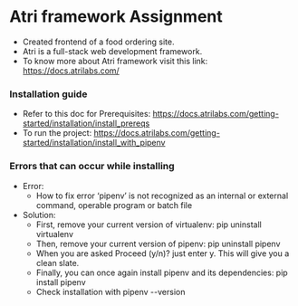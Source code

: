 # Atri framework Assignment

* Created frontend of a food ordering site.
* Atri is a full-stack web development framework.
* To know more about Atri framework visit this link: https://docs.atrilabs.com/

### Installation guide
* Refer to this doc for Prerequisites:  https://docs.atrilabs.com/getting-started/installation/install_prereqs
* To run the project: https://docs.atrilabs.com/getting-started/installation/install_with_pipenv

### Errors that can occur while installing
* Error: 
  - How to fix error ‘pipenv’ is not recognized as an internal or external command, operable program or batch file
* Solution: 
  * First, remove your current version of virtualenv: pip uninstall virtualenv
  * Then, remove your current version of pipenv: pip uninstall pipenv
  * When you are asked Proceed (y/n)? just enter y. This will give you a clean slate.
  * Finally, you can once again install pipenv and its dependencies: pip install pipenv
  * Check installation with pipenv --version
